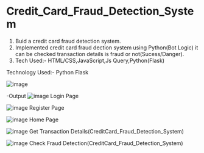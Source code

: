 # Credit_Card_Fraud_Detection_System

1. Buid a credit card fraud detection system.
2. Implemented credit card fraud dection system using Python(Bot Logic) it can be checked transaction details is fraud or not(Sucess/Danger).
3. Tech Used:- HTML/CSS,JavaScript,Js Query,Python(Flask)

Technology Used:- 
Python Flask 

![image](https://github.com/ShreyasDharashivkar123/Credit_Card_Fraud_Detection_System-/assets/126081774/61f0d158-e4bd-4da0-891e-ada7c75377d9)


-Output
![image](https://github.com/ShreyasDharashivkar123/Credit_Card_Fraud_Detection_System-/assets/126081774/50872680-33af-42a5-b17b-94d3c41bd69b)
                                               Login Page
                                               

![image](https://github.com/ShreyasDharashivkar123/Credit_Card_Fraud_Detection_System-/assets/126081774/2215745d-c5a6-4ded-99bf-e46a9f5b77f6)
                                               Register Page 
                                               

![image](https://github.com/ShreyasDharashivkar123/Credit_Card_Fraud_Detection_System-/assets/126081774/0a349da0-5454-4710-922d-728b44edf697)
                                               Home Page
                                               

![image](https://github.com/ShreyasDharashivkar123/Credit_Card_Fraud_Detection_System-/assets/126081774/4a01fc8c-d143-4b89-8659-0731cc9d3fc2)
                                               Get Transaction Details(CreditCard_Fraud_Detection_System)
                                               

![image](https://github.com/ShreyasDharashivkar123/Credit_Card_Fraud_Detection_System-/assets/126081774/763ffe69-9187-4cff-b9cc-b42e8ef25aa7)
                                               Check Fraud Detection(CreditCard_Fraud_Detection_System)
                                               

                                               
